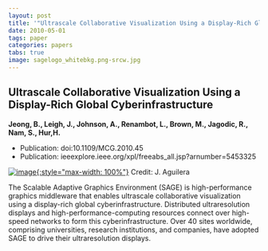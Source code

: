 ```yaml
---
layout: post
title: '"Ultrascale Collaborative Visualization Using a Display-Rich Global Cyberinfrastructure"'
date: 2010-05-01
tags: paper
categories: papers
tabs: true
image: sagelogo_whitebkg.png-srcw.jpg
---
```


## Ultrascale Collaborative Visualization Using a Display-Rich Global Cyberinfrastructure
**Jeong, B., Leigh, J., Johnson, A., Renambot, L., Brown, M., Jagodic, R., Nam, S., Hur,H.**
- Publication: doi:10.1109/MCG.2010.45
- Publication: ieeexplore.ieee.org/xpl/freeabs_all.jsp?arnumber=5453325


[![image](https://www.evl.uic.edu/output/originals/sagelogo_whitebkg.png-srcw.jpg){:style="max-width: 100%"}](https://www.evl.uic.edu/output/originals/sagelogo_whitebkg.png-srcw.jpg)
Credit: J. Aguilera

The Scalable Adaptive Graphics Environment (SAGE) is high-performance graphics middleware that enables ultrascale collaborative visualization using a display-rich global cyberinfrastructure. Distributed ultraresolution displays and high-performance-computing resources connect over high-speed networks to form this cyberinfrastructure. Over 40 sites worldwide, comprising universities, research institutions, and companies, have adopted SAGE to drive their ultraresolution displays.